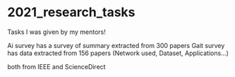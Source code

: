 # 2021_research_tasks
Tasks I was given by my mentors!

Ai survey has a survey of summary extracted from 300 papers
Gait survey has data extracted from 156 papers (Network used, Dataset, Applications...)

both from IEEE and ScienceDirect
